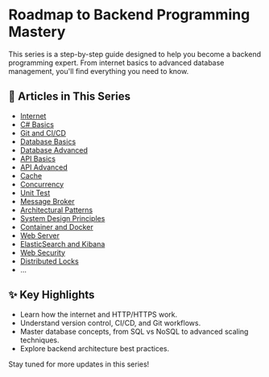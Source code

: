 # Roadmap to Backend Programming Mastery

This series is a step-by-step guide designed to help you become a backend programming expert. From internet basics to advanced database management, you'll find everything you need to know.

## 📂 Articles in This Series

- [Internet](01_Internet.md)
- [C# Basics](02_C#_Basics.md)
- [Git and CI/CD](03_Git_CICD.md)
- [Database Basics](04_Database_Basics.md)
- [Database Advanced](05_Database_Advanced.md)
- [API Basics](06_API_Basics.md)
- [API Advanced](07_API_Advanced.md)
- [Cache](08_Cache.md)
- [Concurrency](09_Concurrency_CN.md)
- [Unit Test](10_UnitTest_CN.md)
- [Message Broker](11_Message_Broker_CN.md)
- [Architectural Patterns](12_Architectural_Patterns_CN.md)
- [System Design Principles](13_System_Design_Principles_CN.md)
- [Container and Docker](14_Container_CN.md)
- [Web Server](15_Web_Server_CN.md)
- [ElasticSearch and Kibana](16_ElasticSearch_Kibana_CN.md)
- [Web Security](17_Web_Security_CN.md)
- [Distributed Locks](18_Distributed_Locks.md)
- ...

## ✨ Key Highlights

- Learn how the internet and HTTP/HTTPS work.
- Understand version control, CI/CD, and Git workflows.
- Master database concepts, from SQL vs NoSQL to advanced scaling techniques.
- Explore backend architecture best practices.

Stay tuned for more updates in this series!
